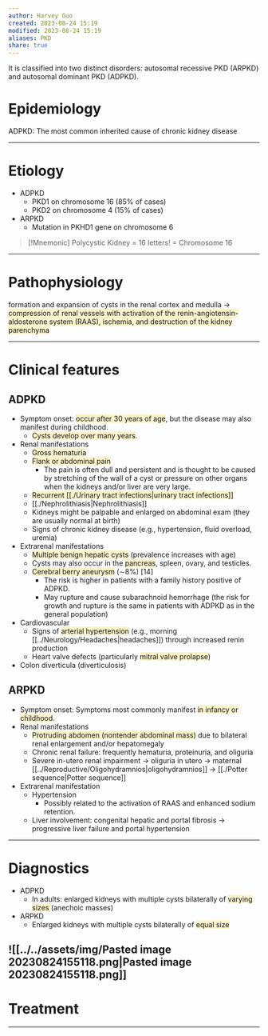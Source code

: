 ```yaml
---
author: Harvey Guo
created: 2023-08-24 15:19
modified: 2023-08-24 15:19
aliases: PKD
share: true
---
```

It is classified into two distinct disorders: autosomal recessive PKD (ARPKD) and autosomal dominant PKD (ADPKD).
# Epidemiology
ADPKD: The most common inherited cause of chronic kidney disease

---
# Etiology
- ADPKD
	- PKD1 on chromosome 16 (85% of cases)
	- PKD2 on chromosome 4 (15% of cases)
 - ARPKD
	 - Mutation in PKHD1 gene on chromosome 6
  
>[!Mnemonic] 
>Polycystic Kidney = 16 letters! = Chromosome 16

---
# Pathophysiology
formation and expansion of cysts in the renal cortex and medulla → <span style="background:rgba(240, 200, 0, 0.2)">compression of renal vessels with activation of the renin-angiotensin-aldosterone system (RAAS), ischemia, and destruction of the kidney parenchyma</span>

---
# Clinical features
## ADPKD
- Symptom onset: <span style="background:rgba(240, 200, 0, 0.2)">occur after 30 years of age</span>, but the disease may also manifest during childhood.
	- <span style="background:rgba(240, 200, 0, 0.2)">Cysts develop over many years</span>.
- Renal manifestations
	- <span style="background:rgba(240, 200, 0, 0.2)">Gross hematuria</span>
	- <span style="background:rgba(240, 200, 0, 0.2)">Flank or abdominal pain</span>
		- The pain is often dull and persistent and is thought to be caused by stretching of the wall of a cyst or pressure on other organs when the kidneys and/or liver are very large.
	- <span style="background:rgba(240, 200, 0, 0.2)">Recurrent [[./Urinary tract infections|urinary tract infections]]</span>
	- [[./Nephrolithiasis|Nephrolithiasis]]
	- Kidneys might be palpable and enlarged on abdominal exam (they are usually normal at birth)
	- Signs of chronic kidney disease (e.g., hypertension, fluid overload, uremia)
 - Extrarenal manifestations 
	- <span style="background:rgba(240, 200, 0, 0.2)">Multiple benign hepatic cysts</span> (prevalence increases with age)
	- Cysts may also occur in the <span style="background:rgba(240, 200, 0, 0.2)">pancreas</span>, spleen, ovary, and testicles. 
	- <span style="background:rgba(240, 200, 0, 0.2)">Cerebral berry aneurysm</span> (∼8%) [14]
		- The risk is higher in patients with a family history positive of ADPKD.
		- May rupture and cause subarachnoid hemorrhage (the risk for growth and rupture is the same in patients with ADPKD as in the general population)
- Cardiovascular 
	- Signs of <span style="background:rgba(240, 200, 0, 0.2)">arterial hypertension</span> (e.g., morning [[../Neurology/Headaches|headaches]]) through increased renin production
	- Heart valve defects (particularly <span style="background:rgba(240, 200, 0, 0.2)">mitral valve prolapse</span>)
- Colon diverticula (diverticulosis)
## ARPKD
- Symptom onset: Symptoms most commonly manifest <span style="background:rgba(240, 200, 0, 0.2)">in infancy or childhood</span>.
- Renal manifestations
	- <span style="background:rgba(240, 200, 0, 0.2)">Protruding abdomen (nontender abdominal mass)</span> due to bilateral renal enlargement and/or hepatomegaly
	- Chronic renal failure: frequently hematuria, proteinuria, and oliguria
	- Severe in-utero renal impairment → oliguria in utero → maternal [[../Reproductive/Oligohydramnios|oligohydramnios]] → [[./Potter sequence|Potter sequence]]
 - Extrarenal manifestation
	- Hypertension
		- Possibly related to the activation of RAAS and enhanced sodium retention.
	- Liver involvement: congenital hepatic and portal fibrosis → progressive liver failure and portal hypertension

---
# Diagnostics
- ADPKD
	- In adults: enlarged kidneys with multiple cysts bilaterally of <span style="background:rgba(240, 200, 0, 0.2)">varying sizes </span>(anechoic masses)
- ARPKD
	- Enlarged kidneys with multiple cysts bilaterally of <span style="background:rgba(240, 200, 0, 0.2)">equal size</span>

![[../../assets/img/Pasted image 20230824155118.png|Pasted image 20230824155118.png]]
---
# Treatment


---
